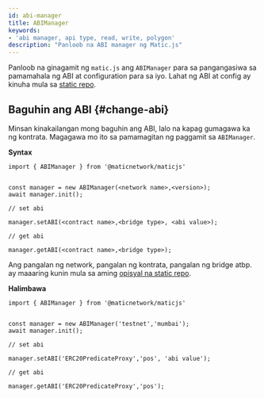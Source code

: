 ```yaml
---
id: abi-manager
title: ABIManager
keywords:
- 'abi manager, api type, read, write, polygon'
description: "Panloob na ABI manager ng Matic.js"
---
```


Panloob na ginagamit ng `matic.js` ang `ABIManager` para sa pangangasiwa sa pamamahala ng ABI at configuration para sa iyo. Lahat ng ABI at config ay kinuha mula sa [static repo](https://github.com/maticnetwork/static).

## Baguhin ang ABI {#change-abi}

Minsan kinakailangan mong baguhin ang ABI, lalo na kapag gumagawa ka ng kontrata. Magagawa mo ito sa pamamagitan ng paggamit sa `ABIManager`.

**Syntax**

```
import { ABIManager } from '@maticnetwork/maticjs'


const manager = new ABIManager(<network name>,<version>);
await manager.init();

// set abi

manager.setABI(<contract name>,<bridge type>, <abi value>);

// get abi

manager.getABI(<contract name>,<bridge type>);
```

Ang pangalan ng network, pangalan ng kontrata, pangalan ng bridge atbp. ay maaaring kunin mula sa aming [opisyal na static repo](https://github.com/maticnetwork/static/tree/master/network).

**Halimbawa**

```
import { ABIManager } from '@maticnetwork/maticjs'


const manager = new ABIManager('testnet','mumbai');
await manager.init();

// set abi

manager.setABI('ERC20PredicateProxy','pos', 'abi value');

// get abi

manager.getABI('ERC20PredicateProxy','pos');
```




